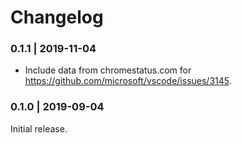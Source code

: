 # Changelog

### 0.1.1 | 2019-11-04

- Include data from chromestatus.com for https://github.com/microsoft/vscode/issues/3145.

### 0.1.0 | 2019-09-04

Initial release.